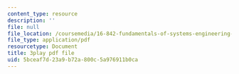 ```yaml
---
content_type: resource
description: ''
file: null
file_location: /coursemedia/16-842-fundamentals-of-systems-engineering-fall-2015/5bceaf7d23a9b72a800c5a976911b0ca_-63JXElqPaY.pdf
file_type: application/pdf
resourcetype: Document
title: 3play pdf file
uid: 5bceaf7d-23a9-b72a-800c-5a976911b0ca
---
```

